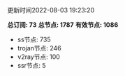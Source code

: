 更新时间2022-08-03 19:23:20

**总订阅: 73**
**总节点: 1787**
**有效节点: 1086**
- ss节点: 735
- trojan节点: 246
- v2ray节点: 100
- ssr节点: 5
